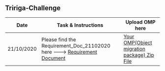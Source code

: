 ## Tririga-Challenge


Date  | Task & Instructions | Upload OMP here
-----|-----|-----
21/10/2020| Please find the Requirement_Doc_21102020 here ---> [Requirement Document](https://ibm.ent.box.com/folder/124724217209) | [Your OMP(Object migration package) Zip File](https://ibm.ent.box.com/folder/124721379058)

